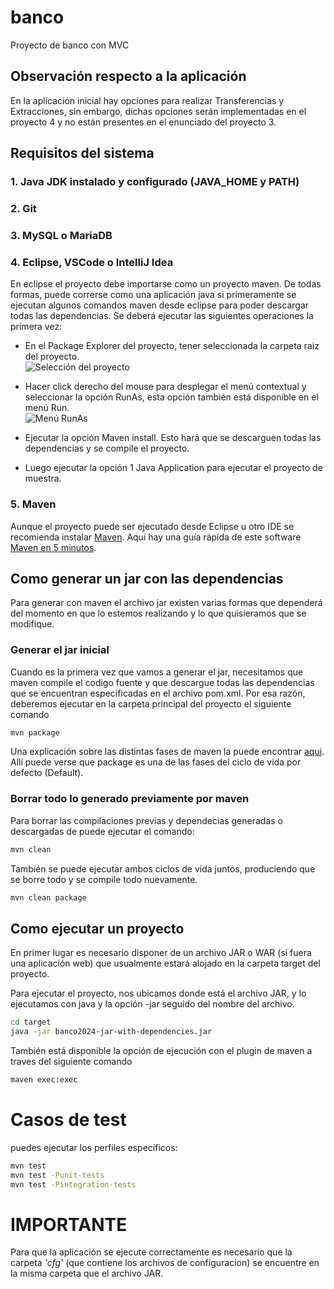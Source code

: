 # banco
 Proyecto de banco con MVC

## Observación respecto a la aplicación

En la aplicación inicial hay opciones para realizar Transferencias y Extracciones, sin embargo, dichas opciones serán implementadas en el proyecto 4 y no están presentes en el enunciado del proyecto 3.

## Requisitos del sistema

### 1. Java JDK instalado y configurado (JAVA_HOME y PATH)

### 2. Git

### 3. MySQL o MariaDB

### 4. Eclipse, VSCode o IntelliJ Idea

En eclipse el proyecto debe importarse como un proyecto maven. De todas formas, puede correrse como una aplicación java si primeramente se ejecutan algunos comandos maven desde eclipse para poder descargar todas las dependencias. Se deberá ejecutar las siguientes operaciones la primera vez:

- En el Package Explorer del proyecto, tener seleccionada la carpeta raiz del proyecto.<br>
![Selección del proyecto](images/package_explorer.jpg)

- Hacer click derecho del mouse para desplegar el menú contextual y seleccionar la opción RunAs, esta opción también está disponible en el menú Run.<br>
![Menú RunAs](images/runas.jpg)

- Ejecutar la opción Maven install. Esto hará que se descarguen todas las dependencias y se compile el proyecto.

- Luego ejecutar la opción 1 Java Application para ejecutar el proyecto de muestra.

### 5. Maven

Aunque el proyecto puede ser ejecutado desde Eclipse u otro IDE se recomienda instalar [Maven](https://maven.apache.org/index.html). 
Aquí hay una guía rápida de este software [Maven en 5 minutos](https://maven.apache.org/guides/getting-started/maven-in-five-minutes.html).

## Como generar un jar con las dependencias

Para generar con maven el archivo jar existen varias formas que dependerá del momento en que lo estemos realizando y lo que quisieramos que se modifique.

### Generar el jar inicial

Cuando es la primera vez que vamos a generar el jar, necesitamos que maven compile el codigo fuente y que descargue todas las dependencias que se encuentran especificadas en el archivo pom.xml. Por esa razón, deberemos ejecutar en la carpeta principal del proyecto el siguiente comando
```bash
mvn package
```
Una explicación sobre las distintas fases de maven la puede encontrar [aqui](https://maven.apache.org/guides/getting-started/maven-in-five-minutes.html#running-maven-tools). Allí puede verse que package es una de las fases del ciclo de vida por defecto (Default).

### Borrar todo lo generado previamente por maven 

Para borrar las compilaciones previas y dependecias generadas o descargadas de puede ejecutar el comando:
```bash
mvn clean
```
También se puede ejecutar ambos ciclos de vida juntos, produciendo que se borre todo y se compile todo nuevamente.
```bash
mvn clean package
```
## Como ejecutar un proyecto

En primer lugar es necesario disponer de un archivo JAR o WAR (si fuera una aplicación web) que usualmente estará alojado en la carpeta target del proyecto. 

Para ejecutar el proyecto, nos ubicamos donde está el archivo JAR, y lo ejecutamos con java y la opción -jar seguido del nombre del archivo.

```bash
cd target
java -jar banco2024-jar-with-dependencies.jar
```
También está disponible la opción de ejecución con el plugin de maven a traves del siguiente comando
```bash
maven exec:exec
```

# Casos de test

puedes ejecutar los perfiles específicos:
```bash
mvn test
mvn test -Punit-tests
mvn test -Pintegration-tests
```

# IMPORTANTE
Para que la aplicación se ejecute correctamente es necesario que la carpeta *'cfg'* (que contiene los archivos de configuracion) se encuentre en la misma carpeta que el archivo JAR.
